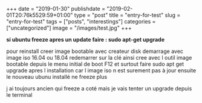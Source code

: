 +++
date = "2019-01-30"
publishdate = "2019-02-01T20:76k5529:59+01:00"
type = "post"
title = "entry-for-test"
slug = "entry-for-test"
tags = ["posts", "interestings"]
categories = ["uncategorized"]
image = "/images/test.jpg"
+++

**si ubuntu freeze apres un update
faire : sudo apt-get upgrade**

pour reinstall creer image bootable avec createur disk demarrage avec image iso 16.04 ou 18.04 
redemarrer sur la clé ainsi cree avec l outil image bootable
depuis le menu initial de boot F12
et surtout faire sudo apt get upgrade apres l installation car l image iso n est surement pas à jour
ensuite le nouveau ubunu installé ne freeze plus


j ai toujours  ancien qui freeze a coté mais je vais tenter un upgrade depuis le terminal

